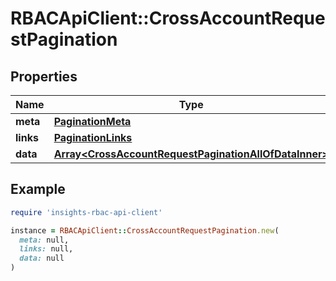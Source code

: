 # RBACApiClient::CrossAccountRequestPagination

## Properties

| Name | Type | Description | Notes |
| ---- | ---- | ----------- | ----- |
| **meta** | [**PaginationMeta**](PaginationMeta.md) |  | [optional] |
| **links** | [**PaginationLinks**](PaginationLinks.md) |  | [optional] |
| **data** | [**Array&lt;CrossAccountRequestPaginationAllOfDataInner&gt;**](CrossAccountRequestPaginationAllOfDataInner.md) |  |  |

## Example

```ruby
require 'insights-rbac-api-client'

instance = RBACApiClient::CrossAccountRequestPagination.new(
  meta: null,
  links: null,
  data: null
)
```


